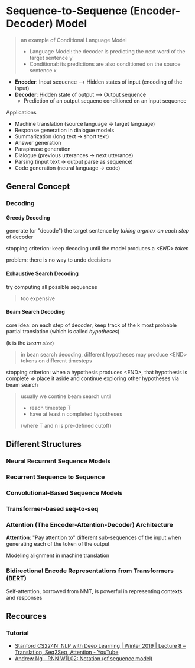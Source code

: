 # Sequence-to-Sequence (Encoder-Decoder) Model

> an example of Conditional Language Model
>
> * Language Model: the decoder is predicting the next word of the target sentence y
> * Conditional: its predictions are also conditioned on the source sentence x

* **Encoder**: Input sequence --> Hidden states of input (encoding of the input)
* **Decoder**: Hidden state of output --> Output sequence
  * Prediction of an output sequenc conditioned on an input sequence

Applications

* Machine translation (source language -> target language)
* Response generation in dialogue models
* Summarization (long text -> short text)
* Answer generation
* Paraphrase generation
* Dialogue (previous utterances -> next utterance)
* Parsing (input text -> output parse as sequence)
* Code generation (neural language -> code)

## General Concept

### Decoding

#### Greedy Decoding

generate (or "decode") the target sentence by *taking argmax on each step* of decoder

stopping criterion: keep decoding until the model produces a *\<END> token*

problem: there is no way to undo decisions

#### Exhaustive Search Decoding

try computing all possible sequences

> too expensive

#### Beam Search Decoding

core idea: on each step of decoder, keep track of the k most probable partial translation (which is called *hypotheses*)

(k is the *beam size*)

> in bean search decoding, different hypotheses may produce \<END> tokens on different timesteps

stopping criterion: when a hypothesis produces \<END>, that hypothesis is complete => place it aside and continue exploring other hypotheses via beam search

> usually we contine beam search until
>
> * reach timestep T
> * have at least n completed hypotheses
>
> (where T and n is pre-defined cutoff)

## Different Structures

### Neural Recurrent Sequence Models

### Recurrent Sequence to Sequence

### Convolutional-Based Sequence Models

### Transformer-based seq-to-seq

### Attention (The Encoder-Attention-Decoder) Architecture

**Attention**: "Pay attention to" different sub-sequences of the input when generating each of the token of the output

Modeling alignment in machine translation

### Bidirectional Encode Representations from Transformers (BERT)

Self-attention, borrowed from NMT, is powerful in representing contexts and responses

## Recources

### Tutorial

* [Stanford CS224N: NLP with Deep Learning | Winter 2019 | Lecture 8 – Translation, Seq2Seq, Attention - YouTube](https://www.youtube.com/watch?v=XXtpJxZBa2c&feature=youtu.be)
* [Andrew Ng - RNN W1L02: Notation (of sequence model)](https://youtu.be/XeQN82D4bCQ)
